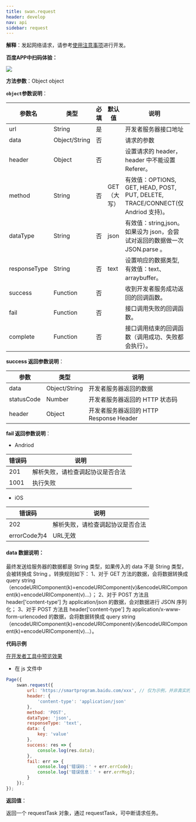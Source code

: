 ```yaml
---
title: swan.request
header: develop
nav: api
sidebar: request
---
```


 

**解释**：发起网络请求，请参考[使用注意事项](http://smartprogram.baidu.com/docs/develop/api/net_rule/)进行开发。

**百度APP中扫码体验：**

<img src="https://b.bdstatic.com/miniapp/assets/images/doc_demo/request.png"  class="demo-qrcode-image" />

**方法参数**：Object object

**`object`参数说明**：

|参数名 |类型  |必填 | 默认值 |说明|最低支持版本|
|---- | ---- | ---- | ----|----|----|
|url |String | 是   | |    开发者服务器接口地址| |
|data  |  Object/String  | 否  | | 请求的参数| |
|header | Object | 否    | |   设置请求的 header，header 中不能设置 Referer。| |
|method | String | 否  | GET （大写）|有效值：OPTIONS, GET, HEAD, POST, PUT, DELETE, TRACE/CONNECT(仅 Andriod 支持)。| |
|dataType   | String | 否  | json  | 有效值：string,json。 如果设为 json，会尝试对返回的数据做一次 JSON.parse 。| |
|responseType   | String | 否  | text  | 设置响应的数据类型, 有效值：text、arraybuffer。|1.11.20|
|success |Function    |否 | |      收到开发者服务成功返回的回调函数。| |
|fail |   Function|    否  | |     接口调用失败的回调函数。| |
|complete  |  Function  |  否   | |    接口调用结束的回调函数（调用成功、失败都会执行）。| ||


**success 返回参数说明**：


|参数 | 类型 | 说明  |
|---- | ---- | ---- |
|data  |  Object/String  | 开发者服务器返回的数据|
|statusCode | Number | 开发者服务器返回的 HTTP 状态码|
|header | Object | 开发者服务器返回的 HTTP Response Header|


**fail 返回参数说明**：

* Andriod 

|错误码|说明|
|--|--|
|201|解析失败，请检查调起协议是否合法&nbsp;&nbsp;|
|1001|执行失败|

* iOS 

|错误码|说明|
|--|--|
|202|解析失败，请检查调起协议是否合法|
|errorCode为4|URL无效| 

#### **data 数据说明**：

最终发送给服务器的数据都是 String 类型，如果传入的 data 不是 String 类型，会被转换成 String 。转换规则如下：
1、对于 GET 方法的数据，会将数据转换成 query string（encodeURIComponent(k)=encodeURIComponent(v)&encodeURIComponent(k)=encodeURIComponent(v)...）；
2、对于 POST 方法且 header['content-type'] 为 application/json 的数据，会对数据进行 JSON 序列化；
3、对于 POST 方法且 header['content-type'] 为 application/x-www-form-urlencoded 的数据，会将数据转换成 query string （encodeURIComponent(k)=encodeURIComponent(v)&encodeURIComponent(k)=encodeURIComponent(v)...）。


**代码示例**

<a href="swanide://fragment/9630e4da1bdf3827318a314ea028f7251572926578287" title="在开发者工具中预览效果" target="_self">在开发者工具中预览效果</a>

* 在 js 文件中

```js
Page({
    swan.request({
        url: 'https://smartprogram.baidu.com/xxx', // 仅为示例，并非真实的接口地址
        header: {
            'content-type': 'application/json'
        },
        method: 'POST',
        dataType: 'json',
        responseType: 'text',
        data: {
            key: 'value'
        },
        success: res => {
            console.log(res.data);
        },
        fail: err => {
            console.log('错误码：' + err.errCode);
            console.log('错误信息：' + err.errMsg);
        }
    });
});
```

**返回值**：

返回一个 requestTask 对象，通过 requestTask，可中断请求任务。


